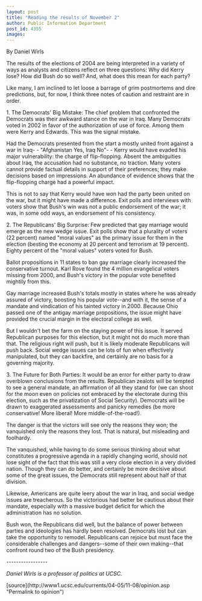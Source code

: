 ```yaml
---
layout: post
title: "Reading the results of November 2"
author: Public Information Department
post_id: 4355
images:
---
```


<a name="content" id="content"></a>
<p>
  By Daniel Wirls
</p>
<p>
  The results of the elections of 2004 are being interpreted in a variety of ways as analysts and citizens reflect on three questions: Why did Kerry lose? How did Bush do so well? And, what does this mean for each party?
</p>
<p>
  Like many, I am inclined to let loose a barrage of grim postmortems and dire predictions, but, for now, I think three notes of caution and restraint are in order.
</p>
<p>
  1. The Democrats' Big Mistake: The chief problem that confronted the Democrats was their awkward stance on the war in Iraq. Many Democrats voted in 2002 in favor of the authorization of use of force. Among them were Kerry and Edwards. This was the signal mistake.
</p>
<p>
  Had the Democrats presented from the start a mostly united front against a war in Iraq- - "Afghanistan Yes, Iraq No"- - Kerry would have evaded his major vulnerability: the charge of flip-flopping. Absent the ambiguities about Iraq, the accusation had no substance, no traction. Many voters cannot provide factual details in support of their preferences; they make decisions based on impressions. An abundance of evidence shows that the flip-flopping charge had a powerful impact.
</p>
<p>
  This is not to say that Kerry would have won had the party been united on the war, but it might have made a difference. Exit polls and interviews with voters show that Bush's win was not a public endorsement of the war; it was, in some odd ways, an endorsement of his consistency.
</p>
<p>
  2. The Republicans' Big Surprise: Few predicted that gay marriage would emerge as the new wedge issue. Exit polls show that a plurality of voters (22 percent) named "moral values" as the primary issue for them in the election (besting the economy at 20 percent and terrorism at 19 percent). Eighty percent of the "moral values" voters voted for Bush.
</p>
<p>
  Ballot propositions in 11 states to ban gay marriage clearly increased the conservative turnout. Karl Rove found the 4 million evangelical voters missing from 2000, and Bush's victory in the popular vote benefited mightily from this.
</p>
<p>
  Gay marriage increased Bush's totals mostly in states where he was already assured of victory, boosting his popular vote--and with it, the sense of a mandate and vindication of his tainted victory in 2000. Because Ohio passed one of the antigay marriage propositions, the issue might have provided the crucial margin in the electoral college as well.
</p>
<p>
  But I wouldn't bet the farm on the staying power of this issue. It served Republican purposes for this election, but it might not do much more than that. The religious right will push, but it is likely moderate Republicans will push back. Social wedge issues can be lots of fun when effectively manipulated, but they can backfire, and certainly are no basis for a governing majority.
</p>
<p>
  3. The Future for Both Parties: It would be an error for either party to draw overblown conclusions from the results. Republican zealots will be tempted to see a general mandate, an affirmation of all they stand for (we can shoot for the moon even on policies not embraced by the electorate during this election, such as the privatization of Social Security). Democrats will be drawn to exaggerated assessments and panicky remedies (be more conservative! More liberal! More middle-of-the-road!).
</p>
<p>
  The danger is that the victors will see only the reasons they won; the vanquished only the reasons they lost. That is natural, but misleading and foolhardy.
</p>
<p>
  The vanquished, while having to do some serious thinking about what constitutes a progressive agenda in a rapidly changing world, should not lose sight of the fact that this was still a very close election in a very divided nation. Though they can do better, and certainly be more decisive about some of the great issues, the Democrats still represent about half of that division.
</p>
<p>
  Likewise, Americans are quite leery about the war in Iraq, and social wedge issues are treacherous. So the victorious had better be cautious about their mandate, especially with a massive budget deficit for which the administration has no solution.
</p>
<p>
  Bush won, the Republicans did well, but the balance of power between parties and ideologies has hardly been resolved. Democrats lost but can take the opportunity to remodel. Republicans can rejoice but must face the considerable challenges and dangers--some of their own making--that confront round two of the Bush presidency.
</p>
<p>
  -----------------
</p>
<p>
  <i>Daniel Wirls is a professor of politics at UCSC.</i>
</p>
<form>

</form>
<p>

</p>
[source](http://www1.ucsc.edu/currents/04-05/11-08/opinion.asp "Permalink to opinion")
